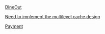 

[DineOut](https://leetcode.com/discuss/interview-question/object-oriented-design/2672043/PhonePe-Machine-Coding-Problem)

[Need to implement the multilevel cache design](https://www.geeksforgeeks.org/phonepe-interview-experience-for-sde-2-5-years-experienced/)

[Payment](https://leetcode.com/discuss/interview-question/object-oriented-design/5161744/Phone-Pe-machine-coding-round/)
